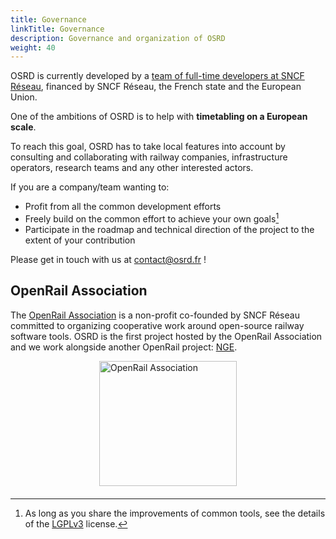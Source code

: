 ```yaml
---
title: Governance
linkTitle: Governance
description: Governance and organization of OSRD
weight: 40
---
```


OSRD is currently developed by a [team of full-time developers at SNCF Réseau](../../join-us), financed by SNCF Réseau, the French state and the European Union.

One of the ambitions of OSRD is to help with **timetabling on a European scale**.

To reach this goal, OSRD has to take local features into account by consulting and collaborating with railway companies, infrastructure operators, research teams and any other interested actors.

If you are a company/team wanting to:

- Profit from all the common development efforts
- Freely build on the common effort to achieve your own goals[^license]
- Participate in the roadmap and technical direction of the project to the extent of your contribution

[^license]: As long as you share the improvements of common tools, see the details of the [LGPLv3](https://www.gnu.org/licenses/lgpl-3.0.en.html) license.
 
Please get in touch with us at <contact@osrd.fr> !

## OpenRail Association

The [OpenRail Association](https://openrailassociation.org/) is a non-profit co-founded by SNCF Réseau committed to organizing cooperative work around open-source railway software tools.
OSRD is the first project hosted by the OpenRail Association and we work alongside another OpenRail project: [NGE](../../docs/explanation/netzgrafik-editor/).

<a href="https://openrailassociation.org/"><img class="marginauto" src="logo-openrail-association.png" alt="OpenRail Association"></a>

<style>
.marginauto {
	margin: 10px auto 20px;
	display: block;
	width:220px;
	height:200px;
}
.marginauto:hover {
	filter: brightness(80%);
	transition: all 0.5s;
}
</style>
